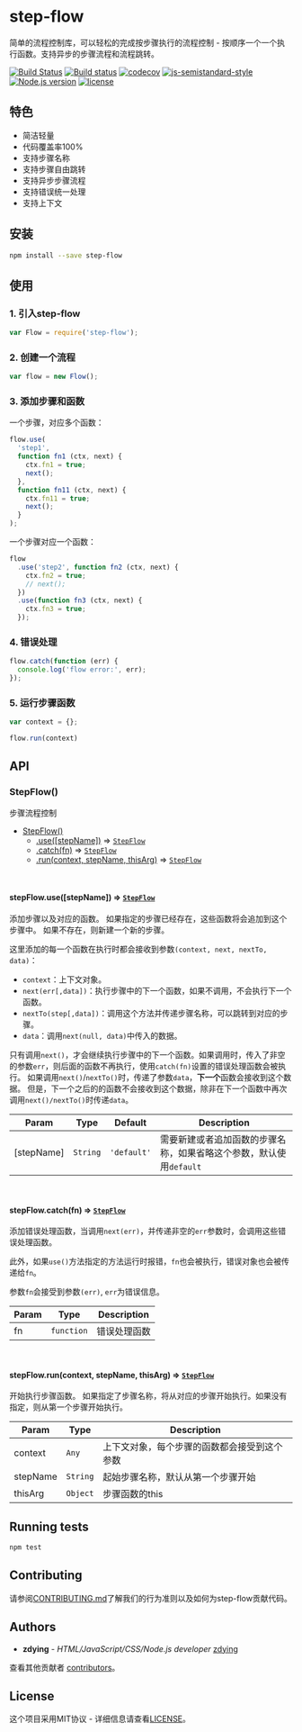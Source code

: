 # step-flow

简单的流程控制库，可以轻松的完成按步骤执行的流程控制 - 按顺序一个一个执行函数。支持异步的步骤流程和流程跳转。

[![Build Status](https://travis-ci.org/zdying/step-flow.svg?branch=master)](https://travis-ci.org/zdying/step-flow)
[![Build status](https://ci.appveyor.com/api/projects/status/okl9e4xs1nsuv7yq/branch/master?svg=true)](https://ci.appveyor.com/project/zdying/step-flow/branch/master)
[![codecov](https://codecov.io/gh/zdying/step-flow/branch/master/graph/badge.svg)](https://codecov.io/gh/zdying/step-flow)
[![js-semistandard-style](https://img.shields.io/badge/code%20style-semistandard-brightgreen.svg?style=flat)](https://github.com/Flet/semistandard)
[![Node.js version](https://img.shields.io/badge/node-%3E%3D0.12.7-green.svg)](https://nodejs.org/)
[![license](https://img.shields.io/badge/license-MIT-green.svg)](https://github.com/zdying/step-flow/blob/master/LICENSE)

## 特色

* 简洁轻量
* 代码覆盖率100%
* 支持步骤名称
* 支持步骤自由跳转
* 支持异步步骤流程
* 支持错误统一处理
* 支持上下文

## 安装

```bash
npm install --save step-flow
```

## 使用

### 1. 引入step-flow

```js
var Flow = require('step-flow');
```

### 2. 创建一个流程

```js
var flow = new Flow();
```

### 3. 添加步骤和函数

一个步骤，对应多个函数：

```js
flow.use(
  'step1',
  function fn1 (ctx, next) {
    ctx.fn1 = true;
    next();
  },
  function fn11 (ctx, next) {
    ctx.fn11 = true;
    next();
  }
);
```

一个步骤对应一个函数：

```js
flow
  .use('step2', function fn2 (ctx, next) {
    ctx.fn2 = true;
    // next();
  })
  .use(function fn3 (ctx, next) {
    ctx.fn3 = true;
  });
```

### 4. 错误处理

```js
flow.catch(function (err) {
  console.log('flow error:', err);
});
```

### 5. 运行步骤函数

```js
var context = {};

flow.run(context)
```

## API

<a name="StepFlow"></a>

### StepFlow()
步骤流程控制

* [StepFlow()](#StepFlow)
    * [.use([stepName])](#StepFlow+use) ⇒ [<code>StepFlow</code>](#StepFlow)
    * [.catch(fn)](#StepFlow+catch) ⇒ [<code>StepFlow</code>](#StepFlow)
    * [.run(context, stepName, thisArg)](#StepFlow+run) ⇒ [<code>StepFlow</code>](#StepFlow)

<a name="StepFlow+use"></a>

<br/>

#### stepFlow.use([stepName]) ⇒ [<code>StepFlow</code>](#StepFlow)
添加步骤以及对应的函数。
如果指定的步骤已经存在，这些函数将会追加到这个步骤中。
如果不存在，则新建一个新的步骤。

这里添加的每一个函数在执行时都会接收到参数`(context, next, nextTo, data)`：

* `context`：上下文对象。
* `next(err[,data])`：执行步骤中的下一个函数，如果不调用，不会执行下一个函数。
* `nextTo(step[,data])`：调用这个方法并传递步骤名称，可以跳转到对应的步骤。
* `data`：调用`next(null, data)`中传入的数据。

只有调用`next()`，才会继续执行步骤中的下一个函数。如果调用时，传入了非空的参数`err`，则后面的函数不再执行，使用`catch(fn)`设置的错误处理函数会被执行。
如果调用`next()`/`nextTo()`时，传递了参数`data`，**下一个**函数会接收到这个数据。
但是，下一个之后的的函数不会接收到这个数据，除非在下一个函数中再次调用`next()/nextTo()`时传递`data`。

| Param | Type | Default | Description |
| --- | --- | --- | --- |
| [stepName] | <code>String</code> | <code>&#x27;default&#x27;</code> | 需要新建或者追加函数的步骤名称，如果省略这个参数，默认使用`default` |

<a name="StepFlow+catch"></a>

<br/>

#### stepFlow.catch(fn) ⇒ [<code>StepFlow</code>](#StepFlow)
添加错误处理函数，当调用`next(err)`，并传递非空的`err`参数时，会调用这些错误处理函数。

此外，如果`use()`方法指定的方法运行时报错，`fn`也会被执行，错误对象也会被传递给`fn`。

参数`fn`会接受到参数`(err)`, `err`为错误信息。

| Param | Type | Description |
| --- | --- | --- |
| fn | <code>function</code> | 错误处理函数 |

<a name="StepFlow+run"></a>

<br/>

#### stepFlow.run(context, stepName, thisArg) ⇒ [<code>StepFlow</code>](#StepFlow)
开始执行步骤函数。
如果指定了步骤名称，将从对应的步骤开始执行。如果没有指定，则从第一个步骤开始执行。

| Param | Type | Description |
| --- | --- | --- |
| context | <code>Any</code> | 上下文对象，每个步骤的函数都会接受到这个参数 |
| stepName | <code>String</code> |起始步骤名称，默认从第一个步骤开始 |
| thisArg | <code>Object</code> | 步骤函数的this |

## Running tests

```bash
npm test
```

## Contributing

请参阅[CONTRIBUTING.md](https://github.com/zdying/step-flow/blob/master/CONTRIBUTING.md)了解我们的行为准则以及如何为step-flow贡献代码。

## Authors

* __zdying__ - _HTML/JavaScript/CSS/Node.js developer_ [zdying](https://github.com/zdying)

查看其他贡献者 [contributors](https://github.com/zdying/step-flow/graphs/contributors)。

## License

这个项目采用MIT协议 - 详细信息请查看[LICENSE](https://github.com/zdying/step-flow/blob/master/LICENSE)。
